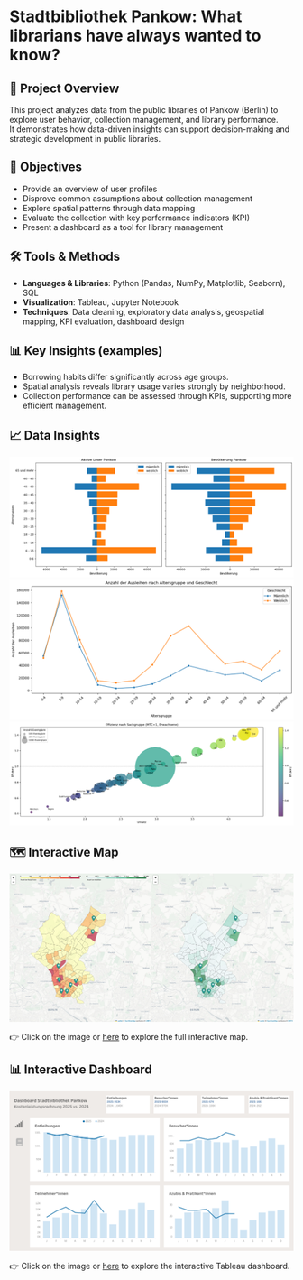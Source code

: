 # Stadtbibliothek Pankow: What librarians have always wanted to know?

## 📌 Project Overview
This project analyzes data from the public libraries of Pankow (Berlin) to explore user behavior, collection management, and library performance.  
It demonstrates how data-driven insights can support decision-making and strategic development in public libraries.  

## 🎯 Objectives
- Provide an overview of user profiles  
- Disprove common assumptions about collection management  
- Explore spatial patterns through data mapping  
- Evaluate the collection with key performance indicators (KPI)  
- Present a dashboard as a tool for library management  

## 🛠️ Tools & Methods
- **Languages & Libraries**: Python (Pandas, NumPy, Matplotlib, Seaborn), SQL  
- **Visualization**: Tableau, Jupyter Notebook  
- **Techniques**: Data cleaning, exploratory data analysis, geospatial mapping, KPI evaluation, dashboard design  

## 📊 Key Insights (examples)
- Borrowing habits differ significantly across age groups.  
- Spatial analysis reveals library usage varies strongly by neighborhood.  
- Collection performance can be assessed through KPIs, supporting more efficient management.

## 📈 Data Insights
![Age pyramid](./images/Alterspyramide.png)
![Borrowing habits by age group](./images/Line_Ausleihzahl_Alter_Geschlecht.png)
![Effizienz](./images/Scatter_Effizienz.png)

## 🗺️ Interactive Map

[![Interactive Map Screenshot](./images/Map_Pankow.png)](https://beatricem476.github.io/Final-project/dualmap_nutzer_prets.html)

👉 Click on the image or [here](https://beatricem476.github.io/Final-project/dualmap_nutzer_prets.html) to explore the full interactive map.

## 📊 Interactive Dashboard

[![Tableau Dashboard Screenshot](./images/Dashboard_KLR.png)](https://public.tableau.com/views/DashboardStadtbibliothekPankow/KLR2?:language=de-DE&:sid=&:redirect=auth&:display_count=n&:origin=viz_share_link)

👉 Click on the image or [here](https://public.tableau.com/views/DashboardStadtbibliothekPankow/KLR2?:language=de-DE&:sid=&:redirect=auth&:display_count=n&:origin=viz_share_link) to explore the interactive Tableau dashboard.

